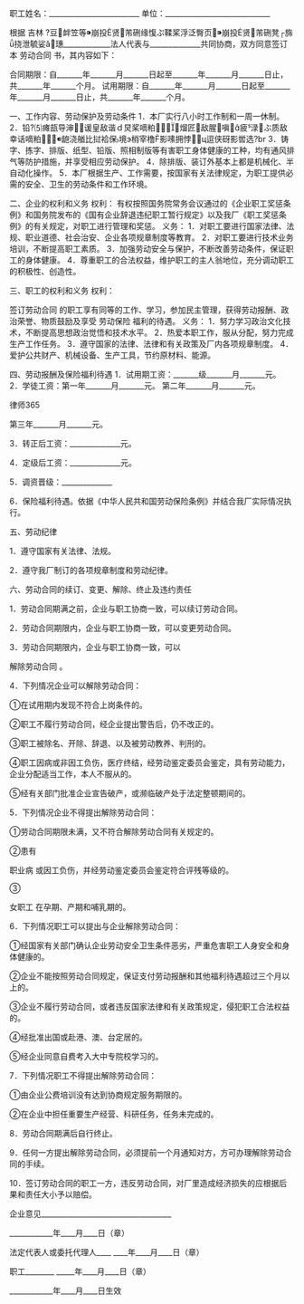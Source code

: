 
 职工姓名：_________________________
 单位：_____________________________
 
 根据
吉林
?豆衅笠等崩投贤芾硎缘愎ぷ鞣桨浮泛臀页崩投贤芾硎凳┌旆ǖ挠泄毓娑ǎ璤_____________法人代表与______________共同协商，双方同意签订本
劳动合同
书，其内容如下：
 
 合同期限：自_______年_______月_______日起至_______年_______月_______日止，共_______年_______个月。
 试用期限：自_______年_______月_______日起至_______年_______月_______日止，共_______年_______个月。
 
 一、工作内容、劳动保护及劳动条件
 1．本厂实行八小时工作制和一周一休制。
 2．铅?⑸瘫瓿导渖谖皇敌谐ｄ炅桨嘀粕┰熘匠敌腥嗔疲渌ぶ质敌幸话嘀粕龅浇艏比挝袷保境э梢宰橹影嗉拥悖⒅ц逗侠砑影喾选?br 3．铸字、拣字、排版、纸型、铅版、照相制版等有害职工身体健康的工种，均有通风排气等防护措施，并享受相应劳动保护。
 4．除排版、装订外基本上都是机械化、半自动化操作。
 5．本厂根据生产、工作需要，按国家有关法律规定，为职工提供必需的安全、卫生的劳动条件和工作环境。
 
 二、企业的权利和义务
 权利：
 有权按照国务院常务会议通过的《企业职工奖惩条例》和国务院发布的《国有企业辞退违纪职工暂行规定》以及我厂《职工奖惩条例》的有关规定，对职工进行管理和奖惩。
 义务：
 1．对职工要进行国家法律、法规、职业道德、社会治安、企业各项规章制度等教育。
 2．对职工要进行技术业务培训，不断提高职工素质。
 3．加强劳动安全与保护，不断改善劳动条件，保证职工的身体健康。
 4．尊重职工的合法权益，维护职工的主人翁地位，充分调动职工的积极性、创造性。
 
 三、职工的权利和义务
 权利：
 
签订劳动合同
的职工享有同等的工作、学习，参加民主管理，获得劳动报酬、政治荣誉、物质鼓励及享受
劳动保险
福利的待遇。
 义务：
 1．努力学习政治文化技术，不断提高思想政治觉悟和技术水平。
 2．热爱本职工作，服从分配，努力完成生产工作任务。
 3．遵守国家的法律、法律和有关政策及厂内各项规章制度。
 4．爱护公共财产、机械设备、生产工具，节约原材料、能源。
 
 四、劳动报酬及保险福利待遇
 1．试用期工资：_______级_______月_______元。
 2．学徒工资：第一年_______月_______元。
 第二年_______月_______元。




 
律师365






 第三年_______月_______元。

 3．转正后工资：______________元。

 4．定级后工资：______________元。

 5．调资晋级：______________

 6．保险福利待遇。依据《中华人民共和国劳动保险条例》并结合我厂实际情况执行。

 

 五、劳动纪律

 1．遵守国家有关法律、法规。

 2．遵守我厂制订的各项规章制度和劳动纪律。

 

 六、劳动合同的续订、变更、解除、终止及违约责任

 1．劳动合同期满之前，企业与职工协商一致，可以续订劳动合同。

 2．劳动合同期限内，企业与职工协商一致，可以变更劳动合同。

 3．劳动合同期限内，企业与职工协商一致，可以

解除劳动合同
。

 4．下列情况企业可以解除劳动合同：

 ①在试用期内发现不符合上岗条件的。

 ②职工不履行劳动合同，经企业提出警告后，仍不改正的。

 ③职工被除名、开除、辞退、以及被劳动教养、判刑的。

 ④职工因病或非因工负伤，医疗终结，经劳动鉴定委员会鉴定，具有劳动能力，企业分配适当工作，本人不服从的。

 ⑤经有关部门批准企业宣告破产，或濒临破产处于法定整顿期间的。

 5．下列情况企业不得提出解除劳动合同：

 ①劳动合同期限未满，又不符合解除劳动合同有关规定的。

 ②患有

职业病
或因工负伤，并经劳动鉴定委员会鉴定符合评残等级的。

 ③

女职工
在孕期、产期和哺乳期的。

 6．下列情况职工可以提出与企业解除劳动合同：

 ①经国家有关部门确认企业劳动安全卫生条件恶劣，严重危害职工人身安全和身体健康的。

 ②企业不能按照劳动合同规定，保证支付劳动报酬和其他福利待遇超过三个月以上的。

 ③企业不履行劳动合同，或者违反国家法律和有关政策规定，侵犯职工合法权益的。

 ④经批准出国或赴港、澳、台定居的。

 ⑤经企业同意自费考入大中专院校学习的。

 7．下列情况职工不得提出解除劳动合同：

 ①由企业公费培训没有达到协商规定服务期限的。

 ②在企业中担任重要生产经营、科研任务，任务未完成的。

 8．劳动合同期满后自行终止。

 9．任何一方提出解除劳动合同，必须提前一个月通知对方，方可办理解除劳动合同的手续。

 10．签订劳动合同的职工一方，违反劳动合同，对厂里造成经济损失的应根据后果和责任大小予以赔偿。

 

 企业意见____________________________________

 

 ____________年____月____日（章）

 

  

 法定代表人或委托代理人____      ____年____月____日（章）

 

 

 职工________      _____年____月____日（章）

 

  

 ____________年____月____日生效

 


 

 
 
 
 
 
  


  
 

  


  


  
 
 
 
 

